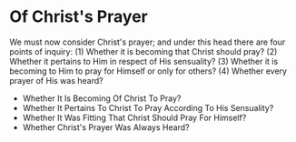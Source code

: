 # Of Christ's Prayer

We must now consider Christ's prayer; and under this head there are four points of inquiry:
(1) Whether it is becoming that Christ should pray?
(2) Whether it pertains to Him in respect of His sensuality?
(3) Whether it is becoming to Him to pray for Himself or only for others?
(4) Whether every prayer of His was heard?

* Whether It Is Becoming Of Christ To Pray?
* Whether It Pertains To Christ To Pray According To His Sensuality?
* Whether It Was Fitting That Christ Should Pray For Himself?
* Whether Christ's Prayer Was Always Heard?